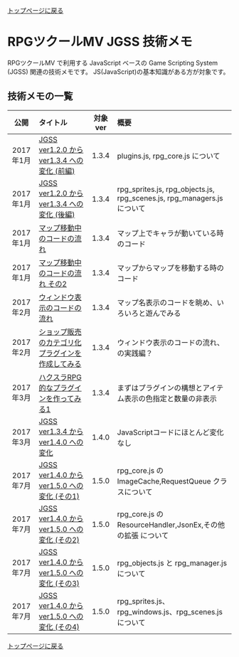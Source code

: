 [トップページに戻る](../README.ja.md)

# RPGツクールMV JGSS 技術メモ

RPGツクールMV で利用する JavaScript ベースの Game Scripting System (JGSS) 関連の技術メモです。 JS(JavaScript)の基本知識がある方が対象です。

## 技術メモの一覧

| 公開 | タイトル | 対象ver | 概要 |
|:--:|:-----------|:--:|:-------------|
| 2017年1月 | [JGSS ver1.2.0 から ver1.3.4 への変化 (前編)](201401-jgss134.md) | 1.3.4 | plugins.js, rpg_core.js について |
| 2017年1月 | [JGSS ver1.2.0 から ver1.3.4 への変化 (後編)](201401-jgss134_2.md) | 1.3.4 |  rpg_sprites.js, rpg_objects.js, rpg_scenes.js, rpg_managers.js について |
| 2017年1月 | [マップ移動中のコードの流れ](201701-scenes.md) | 1.3.4 | マップ上でキャラが動いている時のコード |
| 2017年1月 | [マップ移動中のコードの流れ その2](201701-scenes2.md) | 1.3.4 | マップからマップを移動する時のコード |
| 2017年2月 | [ウィンドウ表示のコードの流れ](201702-window.md) | 1.3.4 | マップ名表示のコードを眺め、いろいろと遊んでみる |
| 2017年2月 | [ショップ販売のカテゴリ化プラグインを作成してみる](201702-window2.md) | 1.3.4 | ウィンドウ表示のコードの流れ、の実践編？ |
| 2017年3月 | [ハクスラRPG的なプラグインを作ってみる1](201703-hsrpg1.md) | 1.3.4 | まずはプラグインの構想とアイテム表示の色指定と数量の非表示 |
| 2017年3月 | [JGSS ver1.3.4 から ver1.4.0 への変化](201703-jgss140.md) | 1.4.0 | JavaScriptコードにほとんど変化なし |
| 2017年7月 | [JGSS ver1.4.0 から ver1.5.0 への変化 (その1)](201707-jgss150.md) | 1.5.0 | rpg_core.js の ImageCache,RequestQueue クラスについて |
| 2017年7月 | [JGSS ver1.4.0 から ver1.5.0 への変化 (その2)](201707-jgss150_2.md) | 1.5.0 | rpg_core.js の ResourceHandler,JsonEx,その他の拡張 について |
| 2017年7月 | [JGSS ver1.4.0 から ver1.5.0 への変化 (その3)](201707-jgss150_3.md) | 1.5.0 | rpg_objects.js と rpg_manager.js について |
| 2017年7月 | [JGSS ver1.4.0 から ver1.5.0 への変化 (その4)](201707-jgss150_4.md) | 1.5.0 | rpg_sprites.js、rpg_windows.js、rpg_scenes.js について |

[トップページに戻る](../README.ja.md)
